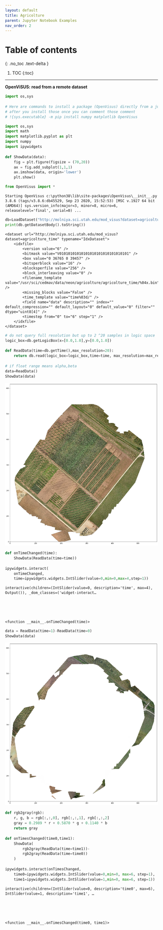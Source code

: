```yaml
---
layout: default
title: Agricolture
parent: Jupyter Notebook Examples
nav_order: 2
---
```


# Table of contents
{: .no_toc .text-delta }

1. TOC
{:toc}

---

**OpenViSUS: read from a remote dataset**



```python
import os,sys

# Here are commands to install a package (OpenVisus) directly from a jupyter notebook
# after you install those once you can comment those comment
# !{sys.executable} -m pip install numpy matplotlib OpenVisus
```


```python
import os,sys
import math
import matplotlib.pyplot as plt
import numpy
import ipywidgets 

def ShowData(data):
    fig = plt.figure(figsize = (70,20))
    ax = fig.add_subplot(1,1,1)
    ax.imshow(data, origin='lower')
    plt.show()
```


```python
from OpenVisus import *
```

    Starting OpenVisus c:\python38\lib\site-packages\OpenVisus\__init__.py 3.8.6 (tags/v3.8.6:db45529, Sep 23 2020, 15:52:53) [MSC v.1927 64 bit (AMD64)] sys.version_info(major=3, minor=8, micro=6, releaselevel='final', serial=0) ...



```python
db=LoadDataset("http://molniya.sci.utah.edu/mod_visus?dataset=agricolture_time")
print(db.getDatasetBody().toString())
```

    <dataset url="http://molniya.sci.utah.edu/mod_visus?dataset=agricolture_time" typename="IdxDataset">
    	<idxfile>
    		<version value="6" />
    		<bitmask value="V01010101010101010101010101010101" />
    		<box value="0 36765 0 39457" />
    		<bitsperblock value="16" />
    		<blocksperfile value="256" />
    		<block_interleaving value="0" />
    		<filename_template value="/usr/sci/cedmav/data/neon/agricolture/agricolture_time/%04x.bin" />
    		<missing_blocks value="False" />
    		<time_template value="time%03d/" />
    		<field name="data" description="" index="" default_compression="" default_layout="0" default_value="0" filter="" dtype="uint8[4]" />
    		<timestep from="0" to="6" step="1" />
    	</idxfile>
    </dataset>



```python
# do not query full resolution but up to 2 ^20 samples in logic space
logic_box=db.getLogicBox(x=[0.0,1.0],y=[0.0,1.0])

def ReadData(time=db.getTime(),max_resolution=20):
    return db.read(logic_box=logic_box,time=time, max_resolution=max_resolution)

# if float range means alpha,beta
data=ReadData()
ShowData(data)
```


    
![png](Agricolture_files/Agricolture_5_0.png)
    



```python
def onTimeChanged(time):
    ShowData(ReadData(time=time))

ipywidgets.interact(
    onTimeChanged, 
    time=ipywidgets.widgets.IntSlider(value=0,min=0,max=4,step=1))
```


    interactive(children=(IntSlider(value=0, description='time', max=4), Output()), _dom_classes=('widget-interact…





    <function __main__.onTimeChanged(time)>




```python
data = ReadData(time=1)-ReadData(time=0)
ShowData(data)
```


    
![png](Agricolture_files/Agricolture_7_0.png)
    



```python
def rgb2gray(rgb):
    r, g, b = rgb[:,:,0], rgb[:,:,1], rgb[:,:,2]
    gray = 0.2989 * r + 0.5870 * g + 0.1140 * b
    return gray    
    
def onTimesChanged(time0,time1):
    ShowData(
        rgb2gray(ReadData(time=time1))-
        rgb2gray(ReadData(time=time0))
    )
    
ipywidgets.interact(onTimesChanged, 
    time0=ipywidgets.widgets.IntSlider(value=0,min=0, max=6, step=1), 
    time1=ipywidgets.widgets.IntSlider(value=1,min=0, max=6, step=1))
```


    interactive(children=(IntSlider(value=0, description='time0', max=6), IntSlider(value=1, description='time1', …





    <function __main__.onTimesChanged(time0, time1)>




```python

```


```python

```
